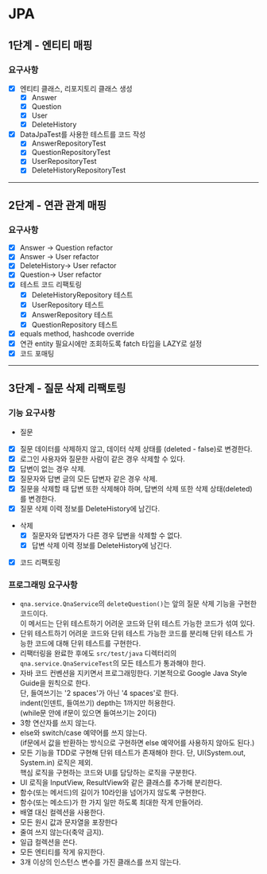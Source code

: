 # JPA

## 1단계 - 엔티티 매핑
### 요구사항
- [x] 엔티티 클래스, 리포지토리 클래스 생성
  - [x] Answer
  - [x] Question
  - [x] User
  - [x] DeleteHistory
- [x] DataJpaTest를 사용한 테스트를 코드 작성
  - [x] AnswerRepositoryTest
  - [x] QuestionRepositoryTest
  - [x] UserRepositoryTest
  - [x] DeleteHistoryRepositoryTest

---

## 2단계 - 연관 관계 매핑
### 요구사항
- [x] Answer -> Question refactor
- [x] Answer -> User refactor
- [x] DeleteHistory-> User refactor
- [x] Question-> User refactor
- [x] 테스트 코드 리팩토링
  - [x] DeleteHistoryRepository 테스트
  - [x] UserRepository 테스트
  - [x] AnswerRepository 테스트
  - [x] QuestionRepository 테스트
- [x] equals method, hashcode override 
- [x] 연관 entity 필요시에만 조회하도록 fatch 타입을 LAZY로 설정
- [x] 코드 포매팅

---

## 3단계 - 질문 삭제 리팩토링
### 기능 요구사항
 - 질문
  - [x] 질문 데이터를 삭제하지 않고, 데이터 삭제 상태를 (deleted - false)로 변경한다.
  - [x] 로그인 사용자와 질문한 사람이 같은 경우 삭제할 수 있다.
  - [x] 답변이 없는 경우 삭제.
  - [x] 질문자와 답변 글의 모든 답변자 같은 경우 삭제.
  - [x] 질문을 삭제할 때 답변 또한 삭제해야 하며, 답변의 삭제 또한 삭제 상태(deleted)를 변경한다.
  - [x] 질문 삭제 이력 정보를 DeleteHistory에 남긴다.
- 삭제
  - [x] 질문자와 답변자가 다른 경우 답변을 삭제할 수 없다.
  - [x] 답변 삭제 이력 정보를 DeleteHistory에 남긴다. 
- [x] 코드 리팩토링

### 프로그래밍 요구사항
- `qna.service.QnaService`의 `deleteQuestion()`는 앞의 질문 삭제 기능을 구현한 코드이다.  
  이 메서드는 단위 테스트하기 어려운 코드와 단위 테스트 가능한 코드가 섞여 있다.
- 단위 테스트하기 어려운 코드와 단위 테스트 가능한 코드를 분리해 단위 테스트 가능한 코드에 대해 단위 테스트를 구현한다.
- 리팩터링을 완료한 후에도 `src/test/java` 디렉터리의 `qna.service.QnaServiceTest`의 모든 테스트가 통과해야 한다.
- 자바 코드 컨벤션을 지키면서 프로그래밍한다.
  기본적으로 Google Java Style Guide을 원칙으로 한다.  
  단, 들여쓰기는 '2 spaces'가 아닌 '4 spaces'로 한다.    
  indent(인덴트, 들여쓰기) depth는 1까지만 허용한다.  
  (while문 안에 if문이 있으면 들여쓰기는 2이다)  
- 3항 연산자를 쓰지 않는다.
- else와 switch/case 예약어를 쓰지 않는다.  
  (if문에서 값을 반환하는 방식으로 구현하면 else 예약어를 사용하지 않아도 된다.)
- 모든 기능을 TDD로 구현해 단위 테스트가 존재해야 한다. 단, UI(System.out, System.in) 로직은 제외.  
  핵심 로직을 구현하는 코드와 UI를 담당하는 로직을 구분한다.  
- UI 로직을 InputView, ResultView와 같은 클래스를 추가해 분리한다.
- 함수(또는 메서드)의 길이가 10라인을 넘어가지 않도록 구현한다.
- 함수(또는 메소드)가 한 가지 일만 하도록 최대한 작게 만들어라.
- 배열 대신 컬렉션을 사용한다.
- 모든 원시 값과 문자열을 포장한다
- 줄여 쓰지 않는다(축약 금지).
- 일급 컬렉션을 쓴다.
- 모든 엔티티를 작게 유지한다.
- 3개 이상의 인스턴스 변수를 가진 클래스를 쓰지 않는다.
